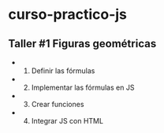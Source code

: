 # curso-practico-js

## Taller #1 Figuras geométricas

- 1. Definir las fórmulas
- 2. Implementar las fórmulas en JS
- 3. Crear funciones
- 4. Integrar JS con HTML